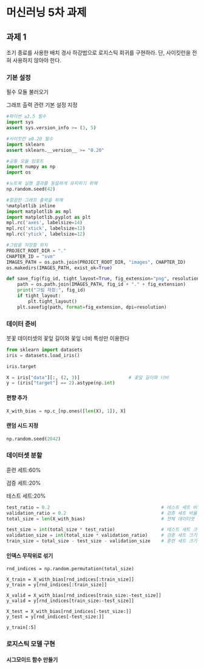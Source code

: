 # 머신러닝 5차 과제

## 과제 1

조기 종료를 사용한 배치 경사 하강법으로 로지스틱 회귀를 구현하라. 단, 사이킷런을 전혀 사용하지 않아야 한다.

### 기본 설정

 필수 모듈 불러오기

 그래프 출력 관련 기본 설정 지정

```python
#파이썬 ≥3.5 필수
import sys
assert sys.version_info >= (3, 5) 

#사이킷런 ≥0.20 필수
import sklearn
assert sklearn.__version__ >= "0.20"

#공통 모듈 임포트
import numpy as np
import os

#노트북 실행 결과를 동일하게 유지하기 위해
np.random.seed(42)

#깔끔한 그래프 출력을 위해
%matplotlib inline
import matplotlib as mpl
import matplotlib.pyplot as plt
mpl.rc('axes', labelsize=14)
mpl.rc('xtick', labelsize=12)
mpl.rc('ytick', labelsize=12)

#그림을 저장할 위치
PROJECT_ROOT_DIR = "."
CHAPTER_ID = "svm"
IMAGES_PATH = os.path.join(PROJECT_ROOT_DIR, "images", CHAPTER_ID)
os.makedirs(IMAGES_PATH, exist_ok=True)

def save_fig(fig_id, tight_layout=True, fig_extension="png", resolution=300):
    path = os.path.join(IMAGES_PATH, fig_id + "." + fig_extension)
    print("그림 저장:", fig_id)
    if tight_layout:
        plt.tight_layout()
    plt.savefig(path, format=fig_extension, dpi=resolution)
   ```
   
### 데이터 준비
   
붓꽃 데이터셋의 꽃잎 길이와 꽃잎 너비 특성만 이용한다
   
```python
from sklearn import datasets
iris = datasets.load_iris()

iris.target

X = iris["data"][:, (2, 3)]                  # 꽃잎 길이와 너비
y = (iris["target"] == 2).astype(np.int)
```

#### 편향 추가

```python
X_with_bias = np.c_[np.ones([len(X), 1]), X]
```

#### 랜덤 시드 지정

```python
np.random.seed(2042)
```

### 데이터셋 분할

훈련 세트:60%

검증 세트:20%

테스트 세트:20%

```python
test_ratio = 0.2                                         # 테스트 세트 비율 = 20%
validation_ratio = 0.2                                   # 검증 세트 비율 = 20%
total_size = len(X_with_bias)                            # 전체 데이터셋 크기

test_size = int(total_size * test_ratio)                 # 테스트 세트 크기: 전체의 20%
validation_size = int(total_size * validation_ratio)     # 검증 세트 크기: 전체의 20%
train_size = total_size - test_size - validation_size    # 훈련 세트 크기: 전체의 60%
```

#### 인덱스 무작위로 섞기

```
rnd_indices = np.random.permutation(total_size)

X_train = X_with_bias[rnd_indices[:train_size]]
y_train = y[rnd_indices[:train_size]]

X_valid = X_with_bias[rnd_indices[train_size:-test_size]]
y_valid = y[rnd_indices[train_size:-test_size]]

X_test = X_with_bias[rnd_indices[-test_size:]]
y_test = y[rnd_indices[-test_size:]]

y_train[:5]
```

### 로지스틱 모델 구현

#### 시그모이드 함수 만들기

